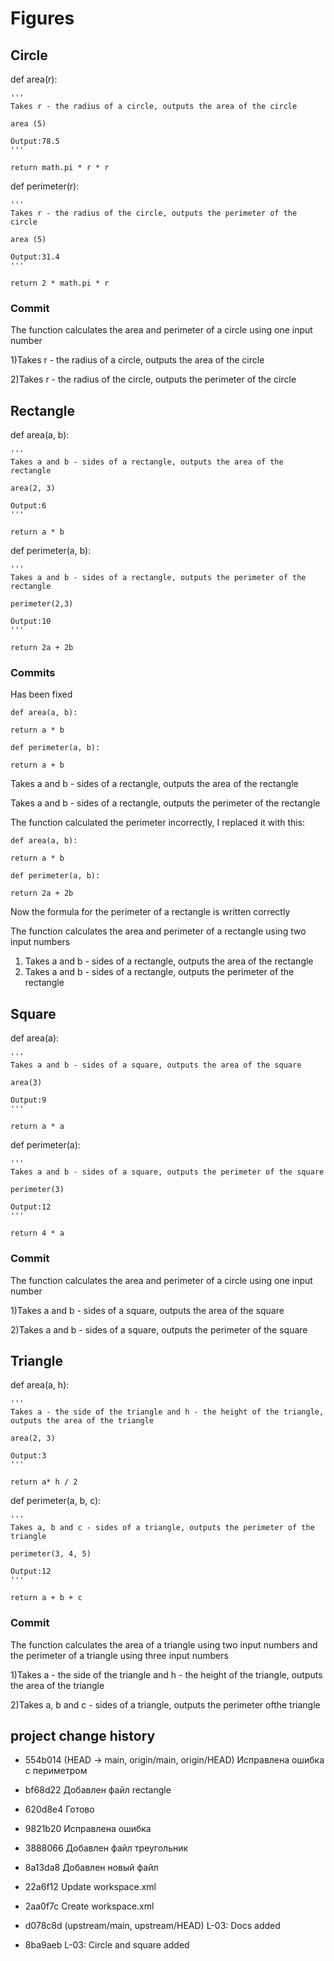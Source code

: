 # Figures
## Circle
 def area(r):
 
    '''
    Takes r - the radius of a circle, outputs the area of ​​the circle
    
    area (5)
    
    Output:78.5
    '''
    
    return math.pi * r * r

def perimeter(r):

    '''
    Takes r - the radius of the circle, outputs the perimeter of the circle
    
    area (5)
    
    Output:31.4
    '''
    
    return 2 * math.pi * r
### Commit 
The function calculates the area and perimeter of a circle using one input number


 1)Takes r - the radius of a circle, outputs the area of ​​the circle
 
 
 2)Takes r - the radius of the circle, outputs the perimeter of the circle

## Rectangle

def area(a, b):

    '''
    Takes a and b - sides of a rectangle, outputs the area of ​​the rectangle
    
    area(2, 3)
    
    Output:6
    '''
    
    return a * b 

def perimeter(a, b): 

    '''
    Takes a and b - sides of a rectangle, outputs the perimeter of ​​the rectangle
    
    perimeter(2,3)
    
    Output:10
    '''
    
    return 2a + 2b 

### Commits
Has been fixed

    def area(a, b):

    return a * b

    def perimeter(a, b):

    return a + b

Takes a and b - sides of a rectangle, outputs the area of ​​the rectangle

Takes a and b - sides of a rectangle, outputs the perimeter of ​​the rectangle

The function calculated the perimeter incorrectly, I replaced it with this:

    def area(a, b):

    return a * b

    def perimeter(a, b):

    return 2a + 2b

Now the formula for the perimeter of a rectangle is written correctly

The function calculates the area and perimeter of a rectangle using two input numbers

1) Takes a and b - sides of a rectangle, outputs the area of ​​the rectangle
2) Takes a and b - sides of a rectangle, outputs the perimeter of ​​the rectangle

## Square

def area(a):

    '''
    Takes a and b - sides of a square, outputs the area of ​​the square
    
    area(3)
    
    Output:9
    '''
    
    return a * a


def perimeter(a):

    '''
    Takes a and b - sides of a square, outputs the perimeter of ​​the square
    
    perimeter(3)
    
    Output:12
    '''
    
    return 4 * a

### Commit
The function calculates the area and perimeter of a circle using one input number

1)Takes a and b - sides of a square, outputs the area of ​​the square

2)Takes a and b - sides of a square, outputs the perimeter of ​​the square

## Triangle


def area(a, h): 

    '''
    Takes a - the side of the triangle and h - the height of the triangle, outputs the area of ​​the triangle
    
    area(2, 3)
    
    Output:3
    '''
    
    return a* h / 2 

def perimeter(a, b, c): 

    '''
    Takes a, b and c - sides of a triangle, outputs the perimeter of ​​the triangle
    
    perimeter(3, 4, 5)
    
    Output:12
    '''
    
    return a + b + c 

### Commit
The function calculates the area of ​​a triangle using two input numbers and the perimeter of a triangle using three input numbers

1)Takes a - the side of the triangle and h - the height of the triangle, outputs the area of ​​the triangle

2)Takes a, b and c - sides of a triangle, outputs the perimeter of ​​the triangle

## **project change history**
* 554b014 (HEAD -> main, origin/main, origin/HEAD) Исправлена ошибка с периметром
  
* bf68d22 Добавлен файл rectangle
 
* 620d8e4 Готово
  
* 9821b20 Исправлена ошибка
 
* 3888066 Добавлен файл треугольник
 
* 8a13da8 Добавлен новый файл
 
* 22a6f12 Update workspace.xml
 
* 2aa0f7c Create workspace.xml
 
* d078c8d (upstream/main, upstream/HEAD) L-03: Docs added
 
* 8ba9aeb L-03: Circle and square added



